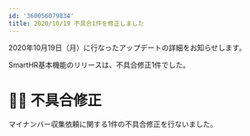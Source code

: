 ```yaml
---
id: '360056079834'
title: 2020/10/19 不具合1件を修正しました
---
```

2020年10月19日（月）に行なったアップデートの詳細をお知らせします。

SmartHR基本機能のリリースは、不具合修正1件でした。

# 👨‍⚕️ 不具合修正

マイナンバー収集依頼に関する1件の不具合修正を行ないました。
